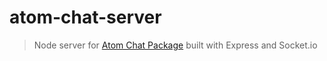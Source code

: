 atom-chat-server
=========

> Node server for [Atom Chat Package](https://atom.io/packages/atom-chat) built with Express and Socket.io
